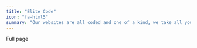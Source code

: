 ```yaml
---
title: "Elite Code"
icon: "fa-html5"
summary: "Our websites are all coded and one of a kind, we take all your needs into account before making your spot on the web."
---
```

Full page
